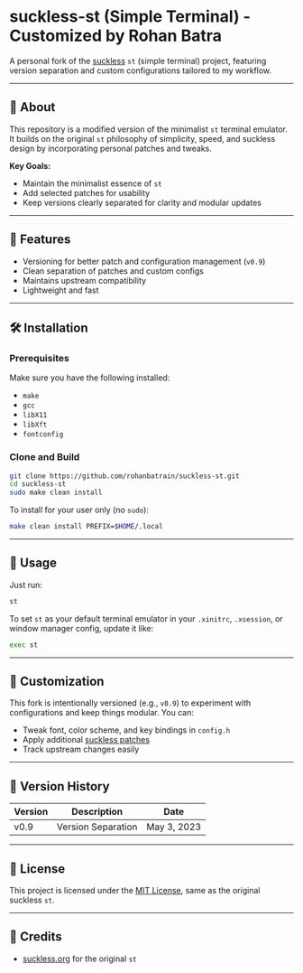 # suckless-st (Simple Terminal) - Customized by Rohan Batra

A personal fork of the [suckless](https://suckless.org/) `st` (simple terminal) project, featuring version separation and custom configurations tailored to my workflow.

---

## 🧩 About

This repository is a modified version of the minimalist `st` terminal emulator. It builds on the original `st` philosophy of simplicity, speed, and suckless design by incorporating personal patches and tweaks.

**Key Goals:**
- Maintain the minimalist essence of `st`
- Add selected patches for usability
- Keep versions clearly separated for clarity and modular updates

---

## 🚀 Features

- Versioning for better patch and configuration management (`v0.9`)
- Clean separation of patches and custom configs
- Maintains upstream compatibility
- Lightweight and fast

---

## 🛠️ Installation

### Prerequisites

Make sure you have the following installed:

- `make`
- `gcc`
- `libX11`
- `libXft`
- `fontconfig`

### Clone and Build

```bash
git clone https://github.com/rohanbatrain/suckless-st.git
cd suckless-st
sudo make clean install
```

To install for your user only (no `sudo`):

```bash
make clean install PREFIX=$HOME/.local
```

---

## 🧪 Usage

Just run:

```bash
st
```

To set `st` as your default terminal emulator in your `.xinitrc`, `.xsession`, or window manager config, update it like:

```bash
exec st
```

---

## 🧬 Customization

This fork is intentionally versioned (e.g., `v0.9`) to experiment with configurations and keep things modular. You can:

- Tweak font, color scheme, and key bindings in `config.h`
- Apply additional [suckless patches](https://st.suckless.org/patches/)
- Track upstream changes easily

---

## 🧾 Version History

| Version | Description            | Date       |
|---------|------------------------|------------|
| v0.9    | Version Separation     | May 3, 2023|

---

## 📜 License

This project is licensed under the [MIT License](https://opensource.org/licenses/MIT), same as the original suckless `st`.

---

## 🤝 Credits

- [suckless.org](https://suckless.org) for the original `st`
 
 
